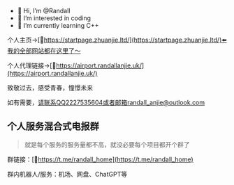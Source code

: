 - 👋 Hi, I’m @Randall
- 👀 I’m interested in coding
- 🌱 I’m currently learning C++

个人主页->[🔗https://startpage.zhuanjie.ltd/](https://startpage.zhuanjie.ltd/)⬅️我的全部网站都在这里了～

个人代理链接->[🔗https://airport.randallanjie.uk/](https://airport.randallanjie.uk/)


致敬过去，感受青春，憧憬未来

如有需要，请联系QQ2227535604或者邮箱randall_anjie@outlook.com

## 个人服务混合式电报群

> 就是每个服务的服务量都不高，就没必要每个项目都开个群了

群链接：[🔗https://t.me/randall_home](https://t.me/randall_home)

群内机器人/服务：机场、网盘、ChatGPT等
